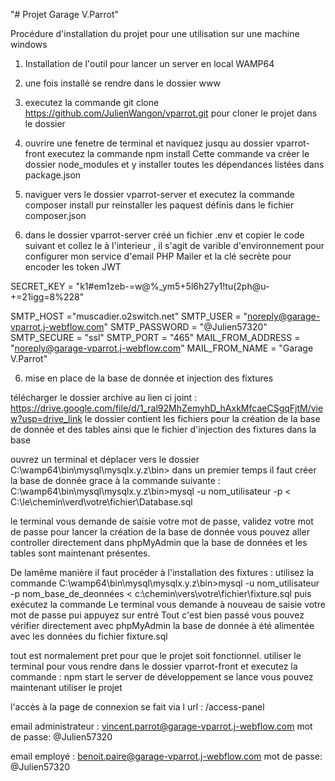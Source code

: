 "# Projet Garage V.Parrot" 

Procédure d'installation du projet pour une utilisation sur une machine windows


 1. Installation de l'outil pour lancer un server en local WAMP64

 2. une fois installé se rendre dans le dossier www 

 3. executez la commande git clone https://github.com/JulienWangon/vparrot.git pour cloner le projet dans le dossier

3. ouvrire une fenetre de terminal et naviquez jusqu au dossier vparrot-front executez la commande npm install 
Cette commande va créer le dossier node_modules et y installer toutes les dépendances listées dans package.json

4. naviguer vers le dossier vparrot-server et executez la commande composer install pur reinstaller les paquest définis dans le fichier composer.json


5. dans le dossier vparrot-server créé un fichier .env et copier le code suivant et collez le à l'interieur , il s'agit de varible d'environnement pour configurer mon service d'email PHP Mailer et la clé secrète pour encoder les token JWT

SECRET_KEY = "k1#em1zeb-=w@%_ym5+5l6h27y1!tu(2ph@u-+=21igg=8%228"

SMTP_HOST  ="muscadier.o2switch.net"
SMTP_USER = "noreply@garage-vparrot.j-webflow.com"
SMTP_PASSWORD = "@Julien57320"
SMTP_SECURE = "ssl"
SMTP_PORT = "465"
MAIL_FROM_ADDRESS = "noreply@garage-vparrot.j-webflow.com"
MAIL_FROM_NAME = "Garage V.Parrot"

6. mise en place de la base de donnée et injection des fixtures

télécharger le dossier archive au lien ci joint : https://drive.google.com/file/d/1_ral92MhZemyhD_hAxkMfcaeCSgqFjtM/view?usp=drive_link
le dossier contient les fichiers pour la création de la base de donnée et des tables ainsi que le fichier d'injection des fixtures dans la base 

ouvrez un terminal et déplacer vers le dossier  C:\wamp64\bin\mysql\mysqlx.y.z\bin>
dans un premier temps il faut créer la base de donnée grace à la commande suivante : 
C:\wamp64\bin\mysql\mysqlx.y.z\bin>mysql -u nom_utilisateur -p < C:\le\chemin\verd\votre\fichier\Database.sql 

le terminal vous demande de saisie votre mot de passe, validez votre mot de passe pour lancer la création de la base de donnée 
vous pouvez aller controller directement dans phpMyAdmin que la base de données et les tables sont maintenant présentes.

De lamême manière il faut procéder à l'installation des fixtures : 
utilisez la commande C:\wamp64\bin\mysql\mysqlx.y.z\bin>mysql -u nom_utilisateur -p nom_base_de_deonnées < c:\chemin\vers\votre\fichier\fixture.sql puis exécutez la commande
Le terminal vous demande à nouveau de saisie votre mot de passe pui appuyez sur entré
Tout c'est bien passé vous pouvez vérifier directement avec phpMyAdmin la base de donnée à été alimentée avec les données du fichier fixture.sql

tout est normalement pret pour que le projet soit fonctionnel. 
utiliser le terminal pour vous rendre dans le dossier vparrot-front et executez la commande : npm start 
le server de développement se lance vous pouvez maintenant utiliser le projet 

l'accès à la page de connexion se fait via l url : /access-panel

email administrateur : vincent.parrot@garage-vparrot.j-webflow.com
mot de passe: @Julien57320

email employé : benoit.paire@garage-vparrot.j-webflow.com
mot de passe: @Julien57320











 
